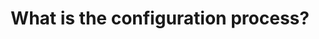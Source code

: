 ---
layout: collection
title: What is the configuration process?
description: Learn how to determine the steps you need to follow in the configuration process so you can set up the configuration items you need.
redirect_to:
  - https://academy.injixo.com/scheduling_configuration/planconfig-005-en-why-is-configuration-important
---